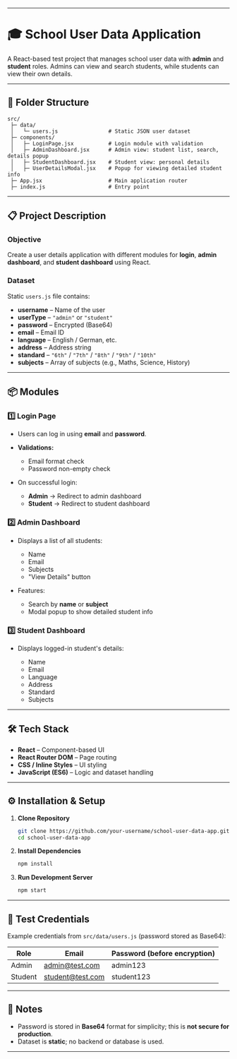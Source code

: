 
---

# 🎓 School User Data Application

A React-based test project that manages school user data with **admin** and **student** roles.
Admins can view and search students, while students can view their own details.

---

## 📂 Folder Structure

```
src/
 ├─ data/
 │   └─ users.js                # Static JSON user dataset
 ├─ components/
 │   ├─ LoginPage.jsx           # Login module with validation
 │   ├─ AdminDashboard.jsx      # Admin view: student list, search, details popup
 │   ├─ StudentDashboard.jsx    # Student view: personal details
 │   ├─ UserDetailsModal.jsx    # Popup for viewing detailed student info
 ├─ App.jsx                     # Main application router
 ├─ index.js                    # Entry point
```

---

## 📋 Project Description

### **Objective**

Create a user details application with different modules for **login**, **admin dashboard**, and **student dashboard** using React.

### **Dataset**

Static `users.js` file contains:

* **username** – Name of the user
* **userType** – `"admin"` or `"student"`
* **password** – Encrypted (Base64)
* **email** – Email ID
* **language** – English / German, etc.
* **address** – Address string
* **standard** – `"6th"` / `"7th"` / `"8th"` / `"9th"` / `"10th"`
* **subjects** – Array of subjects (e.g., Maths, Science, History)

---

## 📦 Modules

### 1️⃣ **Login Page**

* Users can log in using **email** and **password**.
* **Validations:**

  * Email format check
  * Password non-empty check
* On successful login:

  * **Admin** → Redirect to admin dashboard
  * **Student** → Redirect to student dashboard

### 2️⃣ **Admin Dashboard**

* Displays a list of all students:

  * Name
  * Email
  * Subjects
  * "View Details" button
* Features:

  * Search by **name** or **subject**
  * Modal popup to show detailed student info

### 3️⃣ **Student Dashboard**

* Displays logged-in student's details:

  * Name
  * Email
  * Language
  * Address
  * Standard
  * Subjects

---

## 🛠 Tech Stack

* **React** – Component-based UI
* **React Router DOM** – Page routing
* **CSS / Inline Styles** – UI styling
* **JavaScript (ES6)** – Logic and dataset handling

---

## ⚙️ Installation & Setup

1. **Clone Repository**

   ```bash
   git clone https://github.com/your-username/school-user-data-app.git
   cd school-user-data-app
   ```

2. **Install Dependencies**

   ```bash
   npm install
   ```

3. **Run Development Server**

   ```bash
   npm start
   ```

---

## 🧪 Test Credentials

Example credentials from `src/data/users.js` (password stored as Base64):

| Role    | Email                                       | Password (before encryption) |
| ------- | ------------------------------------------- | ---------------------------- |
| Admin   | [admin@test.com](mailto:admin@test.com)     | admin123                     |
| Student | [student@test.com](mailto:student@test.com) | student123                   |

---

## 📌 Notes

* Password is stored in **Base64** format for simplicity; this is **not secure for production**.
* Dataset is **static**; no backend or database is used.

---


